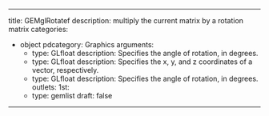 
---
title: GEMglRotatef
description: multiply the current matrix by a rotation matrix
categories:
  - object
pdcategory: Graphics
arguments:
    - type: GLfloat
      description: Specifies the angle of rotation, in degrees.
    - type: GLfloat
      description: Specifies the x, y, and z coordinates of a vector, respectively.
    - type: GLfloat
      description: Specifies the angle of rotation, in degrees.
outlets:
  1st:
    - type: gemlist
draft: false
---
